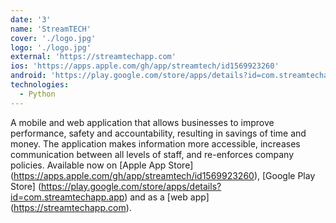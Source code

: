 ```yaml
---
date: '3'
name: 'StreamTECH'
cover: './logo.jpg'
logo: './logo.jpg'
external: 'https://streamtechapp.com'
ios: 'https://apps.apple.com/gh/app/streamtech/id1569923260'
android: 'https://play.google.com/store/apps/details?id=com.streamtechapp.app'
technologies:
  - Python
---
```


A mobile and web application that allows businesses to improve performance, safety and accountability, resulting in savings of time and money. The application makes information more accessible, increases communication between all levels of staff, and re-enforces company policies. Available now on [Apple App Store] (https://apps.apple.com/gh/app/streamtech/id1569923260), [Google Play Store] (https://play.google.com/store/apps/details?id=com.streamtechapp.app) and as a [web app] (https://streamtechapp.com).
